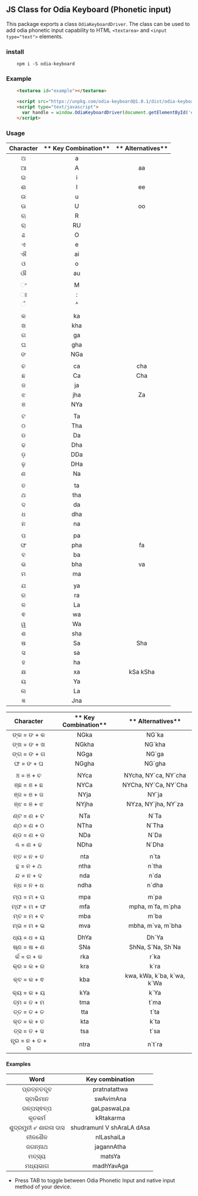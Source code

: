 ## JS Class for Odia Keyboard (Phonetic input)

This package exports a class `OdiaKeyboardDriver`. The class can be used to add odia phonetic input capability 
to HTML `<textarea>` and `<input type="text">` elements.

### install

```
    npm i -S odia-keyboard
```

### Example

```html
    <textarea id="example"></textarea>

    <script src="https://unpkg.com/odia-keyboard@1.0.1/dist/odia-keyboard.min.js"></script>
    <script type="text/javascript">
      var handle = window.OdiaKeyboardDriver(document.getElementById('example'));
    </script>
```

### Usage
**Character**|** Key Combination**|** Alternatives**
:-----:|:-----:|:-----:
ଅ| a| 
ଆ| A| aa
ଇ| i| 
ଈ| I| ee
ଉ| u| 
ଊ| U| oo
ଋ| R| 
ୠ| RU| 
ଌ| O| 
ଏ| e| 
ଐ| ai| 
ଓ| o| 
ଔ| au| 
 | | 
ଂ| M| 
ଃ| :| 
ଁ| ^| 
 | | 
କ| ka| 
ଖ| kha| 
ଗ| ga| 
ଘ| gha| 
ଙ| NGa| 
 | | 
ଚ| ca| cha
ଛ| Ca| Cha
ଜ| ja| 
ଝ| jha| Za
ଞ| NYa| 
 | | 
ଟ| Ta| 
ଠ| Tha| 
ଡ| Da| 
ଢ| Dha| 
ଡ଼| DDa| 
ଢ଼| DHa| 
ଣ| Na| 
 | | 
ତ| ta| 
ଥ| tha| 
ଦ| da| 
ଧ| dha| 
ନ| na| 
 | | 
ପ| pa| 
ଫ| pha| fa
ବ| ba| 
ଭ| bha| va
ମ| ma| 
 | | 
ଯ| ya| 
ର| ra| 
ଳ| La| 
ଵ| wa| 
ୱ| Wa| 
ଶ| sha| 
ଷ| Sa| Sha
ସ| sa| 
ହ| ha| 
କ୍ଷ| xa| kSa  kSha
ୟ| Ya| 
ଲ| La| 
ଜ୍ଞ| Jna| 


**Character**|** Key Combination**|** Alternatives**
:-----:|:-----:|:-----:
ଙ୍କ = ଙ + କ| NGka| NG`ka
ଙ୍ଖ = ଙ + ଖ| NGkha| NG`kha
ଙ୍ଗ = ଙ + ଗ| NGga| NG`ga
ଙ୍ଘ = ଙ + ଘ| NGgha| NG`gha
 | | 
ଞ୍ଚ = ଞ + ଚ| NYca| NYcha,  NY\`ca, NY`cha
ଞ୍ଛ = ଞ + ଛ| NYCa| NYCha, NY\`Ca, NY`Cha
ଞ୍ଜ = ଞ + ଜ| NYja| NY`ja
ଞ୍ଝ = ଞ + ଝ| NYjha| NYza, NY\`jha, NY`za
 | | 
ଣ୍ଟ = ଣ + ଟ| NTa| N`Ta
ଣ୍ଠ = ଣ + ଠ| NTha| N`Tha
ଣ୍ଡ = ଣ + ଡ| NDa| N`Da
ଣ୍ଢ = ଣ + ଢ| NDha| N`Dha
 | | 
ନ୍ତ = ନ + ତ| nta| n`ta
ନ୍ଥ = ନ + ଥ| ntha| n`tha
ନ୍ଦ = ନ + ଦ| nda| n`da
ନ୍ଧ = ନ + ଧ| ndha| n`dha
 | | 
ମ୍ପ = ମ + ପ| mpa| m`pa
ମ୍ଫ = ମ + ଫ| mfa| mpha, m\`fa, m`pha
ମ୍ବ = ମ + ବ| mba| m`ba
ମ୍ଭ = ମ + ଭ| mva| mbha, m\`va, m`bha
 | | 
ଧ୍ୟ = ଧ + ୟ| DhYa| Dh`Ya
ଷ୍ଣ = ଷ + ଣ| SNa| ShNa, S\`Na, Sh`Na
ର୍କ = ର + କ| rka| r`ka
କ୍ର = କ + ର| kra| k`ra
କ୍ବ = କ + ଵ| kba| kwa, kWa, k\`ba, k\`wa, k`Wa
କ୍ୟ = କ + ୟ| kYa| k`Ya
ତ୍ମ = ତ + ମ| tma| t`ma
ତ୍ତ = ତ + ତ| tta| t`ta
କ୍ତ = କ + ତ| kta| k`ta
ତ୍ସ = ତ + ସ| tsa| t`sa
ନ୍ତ୍ର = ନ + ତ + ର| ntra| n\`t`ra


#### Examples

**Word**|**Key combination**
:-----:|:-----:
ପ୍ରତ୍ନତତ୍ତ୍ବ| pratnatattwa
ସ୍ବାଭିମାନ| swAvimAna
ଗଳ୍ପସ୍ଵଳ୍ପ| gaLpaswaLpa
କୃତକର୍ମ| kRtakarma
ଶୁଦ୍ରମୁନୀ  ୰ ଶାରଳା ଦାସ| shudramunI V shAraLA dAsa
ନୀଳଶୈଳ| nILashaiLa
ଜଗନ୍ନାଥ| jagannAtha
ମତ୍ସ୍ୟ| matsYa
ମଧ୍ୟଭାଗ| madhYavAga




+ Press TAB to toggle between Odia Phonetic Input and native input method of your device.
